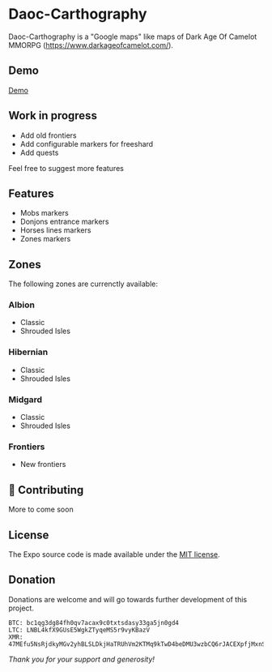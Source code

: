 # Daoc-Carthography

Daoc-Carthography is a "Google maps" like maps of Dark Age Of Camelot MMORPG (https://www.darkageofcamelot.com/).

## Demo
[Demo](https://master.d2y2lcc78qgon4.amplifyapp.com/)

## Work in progress
* Add old frontiers
* Add configurable markers for freeshard
* Add quests 

Feel free to suggest more features

## Features
* Mobs markers
* Donjons entrance markers
* Horses lines markers
* Zones markers

## Zones
The following zones are currenctly available:

### Albion
* Classic
* Shrouded Isles

### Hibernian
* Classic
* Shrouded Isles

### Midgard
* Classic
* Shrouded Isles

### Frontiers
* New frontiers

## 👏 Contributing
More to come soon

## License
The Expo source code is made available under the [MIT license](LICENSE).

## Donation
Donations are welcome and will go towards further development of this project.

    BTC: bc1qg3dg84fh0qv7acax9c0txtsdasy33ga5jn0gd4
    LTC: LNBL4kfX9GUsE5WgkZTyqeMS5r9vyKBazV
    XMR: 47MEfu5NsRjdkyMGv2yhBLSLDkjHaTRUhVm2KTMq9kTwD4beDMU3wzbCQ6rJACEXpfjMxnS3uxK5DKw1i6R2KTuZPkoXoqg

*Thank you for your support and generosity!*
